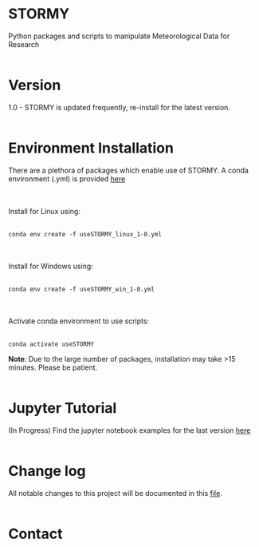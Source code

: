 # STORMY

Python packages and scripts to manipulate Meteorological Data for Research
<br><br>

# Version
1.0 - STORMY is updated frequently, re-install for the latest version.
<br><br>
# Environment Installation
There are a plethora of packages which enable use of STORMY.
A conda environment (.yml) is provided [here](https://github.com/twhite1031/STORMY/setup_envs)

<br><br>
Install for Linux using:
<br><br>
```
conda env create -f useSTORMY_linux_1-0.yml
```
<br><br>
Install for Windows using:
<br><br>
```
conda env create -f useSTORMY_win_1-0.yml
```
<br><br>
Activate conda environment to use scripts:
<br><br>
```
conda activate useSTORMY
```

**Note**: Due to the large number of packages, installation may take >15 minutes. Please be patient.
<br><br>

# Jupyter Tutorial
(In Progress) Find the jupyter notebook examples for the last version [here](https://github.com/twhite1031/STORMY/blob/main/CHANGELOG.md)
<br><br>

# Change log
All notable changes to this project will be documented in this [file](https://github.com/twhite1031/STORMY/CHANGELOG.md).
<br><br>

# Contact



